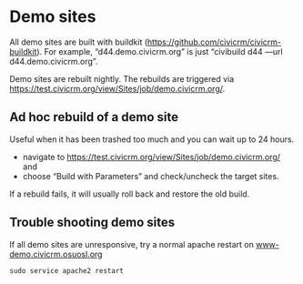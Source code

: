 # Demo sites

All demo sites are built with buildkit (https://github.com/civicrm/civicrm-buildkit).  For example, “d44.demo.civicrm.org” is just “civibuild d44 —url d44.demo.civicrm.org”.

Demo sites are rebuilt nightly. The rebuilds are triggered via https://test.civicrm.org/view/Sites/job/demo.civicrm.org/.

## Ad hoc rebuild of a demo site

Useful when it has been trashed too much and you can wait up to 24 hours.

* navigate to https://test.civicrm.org/view/Sites/job/demo.civicrm.org/ and
* choose “Build with Parameters” and check/uncheck the target sites.

If a rebuild fails, it will usually roll back and restore the old build.

## Trouble shooting demo sites

If all demo sites are unresponsive, try a normal apache restart on www-demo.civicrm.osuosl.org

```
sudo service apache2 restart

```
